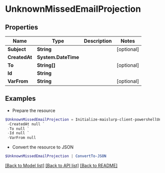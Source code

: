 # UnknownMissedEmailProjection
## Properties

Name | Type | Description | Notes
------------ | ------------- | ------------- | -------------
**Subject** | **String** |  | [optional] 
**CreatedAt** | **System.DateTime** |  | 
**To** | **String[]** |  | [optional] 
**Id** | **String** |  | 
**VarFrom** | **String** |  | [optional] 

## Examples

- Prepare the resource
```powershell
$UnknownMissedEmailProjection = Initialize-maislurp-client-powershellUnknownMissedEmailProjection  -Subject null `
 -CreatedAt null `
 -To null `
 -Id null `
 -VarFrom null
```

- Convert the resource to JSON
```powershell
$UnknownMissedEmailProjection | ConvertTo-JSON
```

[[Back to Model list]](../README#documentation-for-models) [[Back to API list]](../README#documentation-for-api-endpoints) [[Back to README]](../README)

